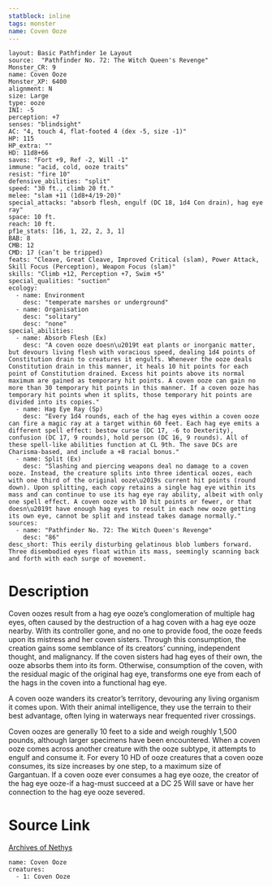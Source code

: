 ```yaml
---
statblock: inline
tags: monster
name: Coven Ooze
---
```

```statblock
layout: Basic Pathfinder 1e Layout
source:  "Pathfinder No. 72: The Witch Queen's Revenge"
Monster_CR: 9
name: Coven Ooze
Monster_XP: 6400
alignment: N
size: Large
type: ooze
INI: -5
perception: +7
senses: "blindsight"
AC: "4, touch 4, flat-footed 4 (dex -5, size -1)"
HP: 115
HP_extra: ""
HD: 11d8+66
saves: "Fort +9, Ref -2, Will -1"
immune: "acid, cold, ooze traits"
resist: "fire 10"
defensive_abilities: "split"
speed: "30 ft., climb 20 ft."
melee: "slam +11 (1d8+4/19-20)"
special_attacks: "absorb flesh, engulf (DC 18, 1d4 Con drain), hag eye ray"
space: 10 ft.
reach: 10 ft.
pf1e_stats: [16, 1, 22, 2, 3, 1]
BAB: 8
CMB: 12
CMD: 17 (can’t be tripped)
feats: "Cleave, Great Cleave, Improved Critical (slam), Power Attack, Skill Focus (Perception), Weapon Focus (slam)"
skills: "Climb +12, Perception +7, Swim +5"
special_qualities: "suction"
ecology:
  - name: Environment
    desc: "temperate marshes or underground"
  - name: Organisation
    desc: "solitary"
    desc: "none"
special_abilities:
  - name: Absorb Flesh (Ex)
    desc: "A coven ooze doesn\u2019t eat plants or inorganic matter, but devours living flesh with voracious speed, dealing 1d4 points of Constitution drain to creatures it engulfs. Whenever the ooze deals Constitution drain in this manner, it heals 10 hit points for each point of Constitution drained. Excess hit points above its normal maximum are gained as temporary hit points. A coven ooze can gain no more than 30 temporary hit points in this manner. If a coven ooze has temporary hit points when it splits, those temporary hit points are divided into its copies."
  - name: Hag Eye Ray (Sp)
    desc: "Every 1d4 rounds, each of the hag eyes within a coven ooze can fire a magic ray at a target within 60 feet. Each hag eye emits a different spell effect: bestow curse (DC 17, -6 to Dexterity), confusion (DC 17, 9 rounds), hold person (DC 16, 9 rounds). All of these spell-like abilities function at CL 9th. The save DCs are Charisma-based, and include a +8 racial bonus."
  - name: Split (Ex)
    desc: "Slashing and piercing weapons deal no damage to a coven ooze. Instead, the creature splits into three identical oozes, each with one third of the original ooze\u2019s current hit points (round down). Upon splitting, each copy retains a single hag eye within its mass and can continue to use its hag eye ray ability, albeit with only one spell effect. A coven ooze with 10 hit points or fewer, or that doesn\u2019t have enough hag eyes to result in each new ooze getting its own eye, cannot be split and instead takes damage normally."
sources:
  - name: "Pathfinder No. 72: The Witch Queen's Revenge"
    desc: "86"
desc_short: This eerily disturbing gelatinous blob lumbers forward. Three disembodied eyes float within its mass, seemingly scanning back and forth with each surge of movement. 
```
# Description
Coven oozes result from a hag eye ooze’s conglomeration of multiple hag eyes, often caused by the destruction of a hag coven with a hag eye ooze nearby. With its controller gone, and no one to provide food, the ooze feeds upon its mistress and her coven sisters. Through this consumption, the creation gains some semblance of its creators’ cunning, independent thought, and malignancy. If the coven sisters had hag eyes of their own, the ooze absorbs them into its form. Otherwise, consumption of the coven, with the residual magic of the original hag eye, transforms one eye from each of the hags in the coven into a functional hag eye. 

A coven ooze wanders its creator’s territory, devouring any living organism it comes upon. With their animal intelligence, they use the terrain to their best advantage, often lying in waterways near frequented river crossings. 

Coven oozes are generally 10 feet to a side and weigh roughly 1,500 pounds, although larger specimens have been encountered. When a coven ooze comes across another creature with the ooze subtype, it attempts to engulf and consume it. For every 10 HD of ooze creatures that a coven ooze consumes, its size increases by one step, to a maximum size of Gargantuan. If a coven ooze ever consumes a hag eye ooze, the creator of the hag eye ooze-if a hag-must succeed at a DC 25 Will save or have her connection to the hag eye ooze severed.
# Source Link
[Archives of Nethys](https://aonprd.com/MonsterDisplay.aspx?ItemName=Coven%20Ooze)
```encounter-table
name: Coven Ooze
creatures:
  - 1: Coven Ooze
```
